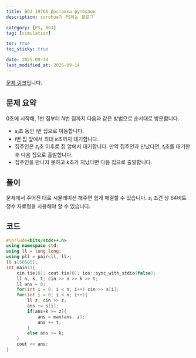 ```yaml
---
title: BOJ 19766 Доставка футболок
description: sorohue가 PS하는 블로그

category: [PS, BOJ]
tag: [simulation]

toc: true
toc_sticky: true

date: 2025-09-14
last_modified_at: 2025-09-14
---
```


[문제 링크](https://boj.kr/19766)입니다.

## 문제 요약

$0$초에 시작해, $1$번 집부터 $N$번 집까지 다음과 같은 방법으로 순서대로 방문합니다.

- $s_i$초 동안 $i$번 집으로 이동합니다.
- $i$번 집 앞에서 최대 $k$초까지 대기합니다.
- 집주인은 $z_i$초 이후로 집 앞에서 대기합니다. 만약 집주인과 만났다면, $t_i$초를 대기한 후 다음 집으로 출발합니다.
- 집주인을 만나지 못하고 $k$초가 지났다면 다음 집으로 출발합니다.

## 풀이

문제에서 주어진 대로 시뮬레이션 해주면 쉽게 해결할 수 있습니다. $s_i$ 조건 상 64비트 정수 자료형을 사용해야 할 수 있습니다.

## 코드

```cpp
#include<bits/stdc++.h>
using namespace std;
using ll = long long;
using pll = pair<ll, ll>;
ll s[50505];
int main(){
	cin.tie(0); cout.tie(0); ios::sync_with_stdio(false);
	ll n, k, t; cin >> n >> k >> t;
	ll ans = 0;
	for(int i = 0; i < n; i++) cin >> s[i];
	for(int i = 0; i < n; i++){
		ll z; cin >> z;
		ans += s[i];
		if(ans+k >= z){
			ans = max(ans, z);
			ans += t;
		}
		else ans += k;
	}
	cout << ans;
}
```